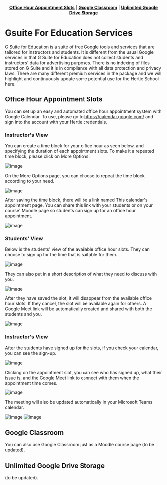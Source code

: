 <p align="center">
<b><a href="#office-hour-appointment-slots">Office Hour Appointment Slots</a></b>
|
<b><a href="#google-classroom">Google Classroom</a></b>
|
<b><a href="#unlimited-google-drive-storage">Unlimited Google Drive Storage</a></b>
</p>


# Gsuite For Education Services 

G Suite for Education is a suite of free Google tools and services that are tailored for instructors and students. It is different from the usual Google services in that G Suite for Education does not collect students and instructors' data for advertising purposes. There is no indexing of files stored on G Suite and it is in compliance with all data protection and privacy laws. There are many different premium services in the package and we will highlight and continuously update some potential use for the Hertie School here.

## Office Hour Appointment Slots

You can set up an easy and automated office hour appointment system with Google Calendar. To use, please go to https://calendar.google.com/ and sign into the account with your Hertie credentials. 

### Instructor's View

You can create a time block for your office hour as seen below, and specifying the duration of each appointment slots. To make it a repeated time block, please click on More Options. 

![image](./assets/appointment/1.png)

On the More Options page, you can choose to repeat the time block according to your need. 

![image](./assets/appointment/2.png)

After saving the time block, there will be a link named This calendar's appointment page. You can share this link with your students or on your course' Moodle page so students can sign up for an office hour appointment. 

![image](./assets/appointment/3.png)

### Students' View

Below is the students' view of the available office hour slots. They can choose to sign up for the time that is suitable for them. 

![image](./assets/appointment/6.png)

They can also put in a short description of what they need to discuss with you. 

![image](./assets/appointment/7.png)

After they have saved the slot, it will disappear from the available office hour slots. If they cancel, the slot will be available again for others. A Google Meet link will be automatically created and shared with both the students and you. 

![image](./assets/appointment/8.png)

### Instructor's View

After the students have signed up for the slots, if you check your calendar, you can see the sign-up. 

![image](./assets/appointment/9.png)

Clicking on the appointment slot, you can see who has signed up, what their issue is, and the Google Meet link to connect with them when the appointment time comes. 

![image](./assets/appointment/10.png)

The meeting will also be updated automatically in your Microsoft Teams calendar.

![image](./assets/appointment/11.png)
![image](./assets/appointment/12.png)

## Google Classroom

You can also use Google Classroom just as a Moodle course page (to be updated).

## Unlimited Google Drive Storage

(to be updated).
